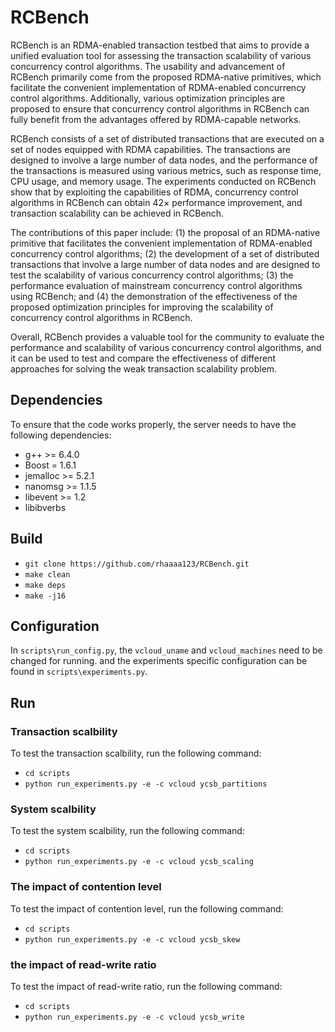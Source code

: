 RCBench
=======

RCBench is an RDMA-enabled transaction testbed that aims to provide a unified evaluation tool for assessing the transaction scalability of various concurrency control algorithms. The usability and advancement of RCBench primarily come from the proposed RDMA-native primitives, which facilitate the convenient implementation of RDMA-enabled concurrency control algorithms. Additionally, various optimization principles are proposed to ensure that concurrency control algorithms in RCBench can fully benefit from the advantages offered by RDMA-capable networks.

RCBench consists of a set of distributed transactions that are executed on a set of nodes equipped with RDMA capabilities. The transactions are designed to involve a large number of data nodes, and the performance of the transactions is measured using various metrics, such as response time, CPU usage, and memory usage. The experiments conducted on RCBench show that by exploiting the capabilities of RDMA, concurrency control algorithms in RCBench can obtain 42× performance improvement, and transaction scalability can be achieved in RCBench.

The contributions of this paper include: (1) the proposal of an RDMA-native primitive that facilitates the convenient implementation of RDMA-enabled concurrency control algorithms; (2) the development of a set of distributed transactions that involve a large number of data nodes and are designed to test the scalability of various concurrency control algorithms; (3) the performance evaluation of mainstream concurrency control algorithms using RCBench; and (4) the demonstration of the effectiveness of the proposed optimization principles for improving the scalability of concurrency control algorithms in RCBench.

Overall, RCBench provides a valuable tool for the community to evaluate the performance and scalability of various concurrency control algorithms, and it can be used to test and compare the effectiveness of different approaches for solving the weak transaction scalability problem.
    

Dependencies
------------
To ensure that the code works properly, the server needs to have the following dependencies:
- g++ >= 6.4.0
- Boost = 1.6.1
- jemalloc >= 5.2.1
- nanomsg >= 1.1.5
- libevent >= 1.2
- libibverbs

Build
--------------
- `git clone https://github.com/rhaaaa123/RCBench.git`
- `make clean`
- `make deps`
- `make -j16`

Configuration
-------------
In `scripts\run_config.py`, the `vcloud_uname` and `vcloud_machines` need to be changed for running. and the experiments specific configuration can be found in `scripts\experiments.py`.

Run
-------------
### Transaction scalbility
To test the transaction scalbility, run the following command:
- `cd scripts`
- `python run_experiments.py -e -c vcloud ycsb_partitions`

### System scalbility
To test the system scalbility, run the following command:
- `cd scripts`
- `python run_experiments.py -e -c vcloud ycsb_scaling`

### The impact of contention level
To test the impact of contention level, run the following command:
- `cd scripts`
- `python run_experiments.py -e -c vcloud ycsb_skew`

### the impact of read-write ratio
To test the impact of read-write ratio, run the following command:
- `cd scripts`
- `python run_experiments.py -e -c vcloud ycsb_write`
